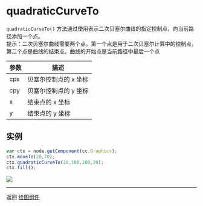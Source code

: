 # quadraticCurveTo

`quadraticCurveTo()` 方法通过使用表示二次贝塞尔曲线的指定控制点，向当前路径添加一个点。   
提示：二次贝塞尔曲线需要两个点。第一个点是用于二次贝塞尔计算中的控制点，第二个点是曲线的结束点。曲线的开始点是当前路径中最后一个点

| 参数 |   描述
| -------------- | ----------- |
|cpx | 贝塞尔控制点的 x 坐标
|cpy | 贝塞尔控制点的 y 坐标
|x | 结束点的 x 坐标
|y | 结束点的 y 坐标

## 实例

```javascript
var ctx = node.getComponent(cc.Graphics);
ctx.moveTo(20,20);
ctx.quadraticCurveTo(20,100,200,20);
ctx.fill();
```

<a href="graphics/quadraticCurveTo.png"><img src="graphics/quadraticCurveTo.png"></a>

<hr>

返回 [绘图组件](index.md)
